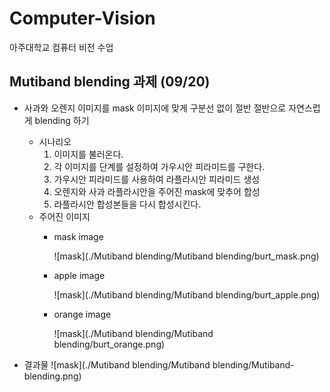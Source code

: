 # Computer-Vision
아주대학교 컴퓨터 비전 수업

## Mutiband blending 과제 (09/20)
 - 사과와 오렌지 이미지를 mask 이미지에 맞게 구분선 없이 절반 절반으로 자연스럽게 blending 하기

   + 시나리오
     1. 이미지를 불러온다.
     2. 각 이미지를 단계를 설정하여 가우시안 피라미드를 구한다.
     3. 가우시안 피라미드를 사용하여 라플라시안 피라미드 생성
     4. 오렌지와 사과 라플라시안을 주어진 mask에 맞추어 합성
     5. 라플라시안 합성본들을 다시 합성시킨다.
   + 주어진 이미지 
     * mask image     
   
       ![mask](./Mutiband blending/Mutiband blending/burt_mask.png)
     * apple image
   
       ![mask](./Mutiband blending/Mutiband blending/burt_apple.png)
     * orange image

       ![mask](./Mutiband blending/Mutiband blending/burt_orange.png)
 - 결과물
   ![mask](./Mutiband blending/Mutiband blending/Mutiband-blending.png)

  
